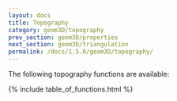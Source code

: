 ```yaml
---
layout: docs
title: Topography
category: geom3D/topography
prev_section: geom3D/properties
next_section: geom3D/triangulation
permalink: /docs/1.5.0/geom3D/topography/
---
```


The following topography functions are available:

{% include table_of_functions.html %}
